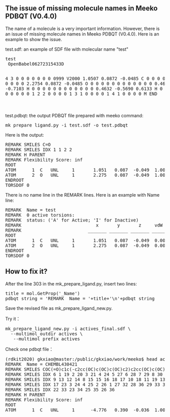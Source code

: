 <h2>The issue of missing molecule names in Meeko PDBQT (V0.4.0)</h2>
<p>The name of a molecule is a very important information. However, there is an issue of missing molecule names in Meeko PDBQT (V0.4.0). Here is an example to show the issue.</p>
<p>test.sdf:  an example of SDF file with molecular name "test"</p>
<pre line="1" lang="python">
test
 OpenBabel06272315433D

  4  3  0  0  0  0  0  0  0  0999 V2000
    1.0507    0.0872   -0.0485 C   0  0  0  0  0  0  0  0  0  0  0  0
    2.2754    0.0872   -0.0485 O   0  0  0  0  0  0  0  0  0  0  0  0
    0.4632    0.7434   -0.7103 H   0  0  0  0  0  0  0  0  0  0  0  0
    0.4632   -0.5690    0.6133 H   0  0  0  0  0  0  0  0  0  0  0  0
  1  2  2  0  0  0  0
  1  3  1  0  0  0  0
  1  4  1  0  0  0  0
M  END
$$$$
</pre>
<p>test.pdbqt: the output PDBQT file prepared with meeko command:</p>
<pre line="1" lang="python">
mk_prepare_ligand.py -i test.sdf -o test.pdbqt
</pre>
<p>Here is the output:</p>
<pre line="1" lang="python">
REMARK SMILES C=O
REMARK SMILES IDX 1 1 2 2
REMARK H PARENT
REMARK Flexibility Score: inf
ROOT
ATOM      1  C   UNL     1       1.051   0.087  -0.049  1.00  0.00     0.307 C
ATOM      2  O   UNL     1       2.275   0.087  -0.049  1.00  0.00    -0.307 OA
ENDROOT
TORSDOF 0
</pre>
<p>There is no name line in the REMARK lines. Here is an example with Name line:</p>
<pre line="1" lang="python">
REMARK  Name = test
REMARK  0 active torsions:
REMARK  status: ('A' for Active; 'I' for Inactive)
REMARK                            x       y       z     vdW  Elec       q    Type
REMARK                         _______ _______ _______ _____ _____    ______ ____
ROOT
ATOM      1  C   UNL     1       1.051   0.087  -0.049  0.00  0.00    +0.000 C
ATOM      2  O   UNL     1       2.275   0.087  -0.049  0.00  0.00    +0.000 OA
ENDROOT
TORSDOF 0
</pre>
<h2>How to fix it?</h2>
<p>After the line 303 in the mk_prepare_ligand.py, insert two lines:</p>
<pre line="1" lang="python">
title = mol.GetProp('_Name')
pdbqt_string = 'REMARK  Name = '+title+'\n'+pdbqt_string
</pre>
<p>Save the revised file as mk_prepare_ligand_new.py.</p>
<p>Try it：</p>
<pre line="1" lang="python">
mk_prepare_ligand_new.py -i actives_final.sdf \
  --multimol_outdir actives \
   --multimol_prefix actives
</pre>
<p>Check one pdbqt file：</p>
<pre line="1" lang="python">
(rdkit2020) gkxiao@master:/public/gkxiao/work/meeko$ head actives/actives-1.pdbqt
REMARK  Name = CHEMBL430421
REMARK SMILES COC(=O)c1c(-c2cc(OC)c(OC)c(OC)c2)c2cc(OC)c(OC)cc2c(=O)n1C1CCCC1
REMARK SMILES IDX 6 1 19 2 20 3 21 4 24 5 27 6 28 7 29 8 30 9 31 10 5 11 7 12
REMARK SMILES IDX 9 13 12 14 8 15 15 16 18 17 10 18 11 19 13 20 14 21 16 22
REMARK SMILES IDX 17 23 3 24 4 25 2 26 1 27 32 28 36 29 33 30 35 31 34 32
REMARK SMILES IDX 22 33 23 34 25 35 26 36
REMARK H PARENT
REMARK Flexibility Score: inf
ROOT
ATOM      1  C   UNL     1      -4.776   0.390  -0.036  1.00  0.00     0.021 A
</pre>
